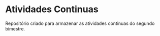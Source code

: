 # Atividades Continuas
 Repositório criado para armazenar as atividades continuas do segundo bimestre.
